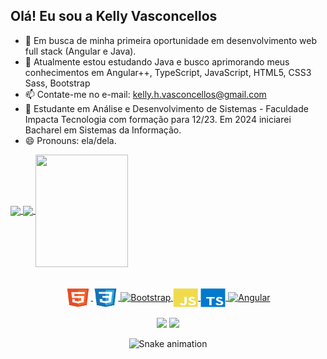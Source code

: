 ## Olá! Eu sou a Kelly Vasconcellos

- 💼 Em busca de minha primeira oportunidade em desenvolvimento web full stack (Angular e Java).
- 🌱 Atualmente estou estudando Java e busco aprimorando meus conhecimentos em Angular++, TypeScript, JavaScript, HTML5, CSS3 Sass, Bootstrap
- 📫 Contate-me no e-mail: kelly.h.vasconcellos@gmail.com
- 🏫 Estudante em Análise e Desenvolvimento de Sistemas - Faculdade Impacta Tecnologia com formação para 12/23. Em 2024 iniciarei Bacharel em Sistemas da Informação.
- 😄 Pronouns: ela/dela.


<div>
  <a href="https://github.com/KellyVasconcellos">
  <img height="180em"   align="center" src="https://github-readme-stats.vercel.app/api?username=KellyVasconcellos&show_icons=true&theme=discord_old_blurple&include_all_commits=true&count_private=true"/>
  <img height="180em"  align="center" src="https://github-readme-stats.vercel.app/api/top-langs/?username=KellyVasconcellos&layout=compact&langs_count=7&theme=discord_old_blurple" />

  <img align="center" width="148" height="180" src="https://media1.tenor.com/images/68e8337fb4eb7e40645d832c64762a8b/tenor.gif?itemid=19443613">
</div>
 <br>
<div  align="center"> 
  <div style="display: inline_block"><br>
  <img align="center" alt="HTML" height="30" width="40" src="https://raw.githubusercontent.com/devicons/devicon/master/icons/html5/html5-original.svg">
  <img align="center" alt="CSS" height="30" width="40" src="https://raw.githubusercontent.com/devicons/devicon/master/icons/css3/css3-original.svg">
  <img align="center" alt="Bootstrap" height="30" width="40" src="https://cdn.jsdelivr.net/gh/devicons/devicon/icons/bootstrap/bootstrap-original.svg">
  <img align="center" alt="JavaScript" height="30" width="40" src="https://raw.githubusercontent.com/devicons/devicon/master/icons/javascript/javascript-plain.svg">
  <img align="center" alt="TypeScript" height="30" width="40" src="https://raw.githubusercontent.com/devicons/devicon/master/icons/typescript/typescript-original.svg">
  <img align="center" alt="Angular" height="30" width="40" src="https://cdn.jsdelivr.net/gh/devicons/devicon/icons/angularjs/angularjs-plain.svg">

 
    
</div>
  <br>
  <a href = "mailto:kelly.h.vasconcellos@gmail.com"><img src="https://img.shields.io/badge/-Gmail-%23333?style=for-the-badge&logo=gmail&logoColor=white" target="_blank"></a>
  <a href="https://www.linkedin.com/in/kellyvasconcellos/" target="_blank"><img src="https://img.shields.io/badge/-LinkedIn-%230077B5?style=for-the-badge&logo=linkedin&logoColor=white" target="_blank"></a> 
 
![Snake animation](https://github.com/KellyVasconcellos/KellyVasconcellos/blob/output/github-contribution-grid-snake.svg)
